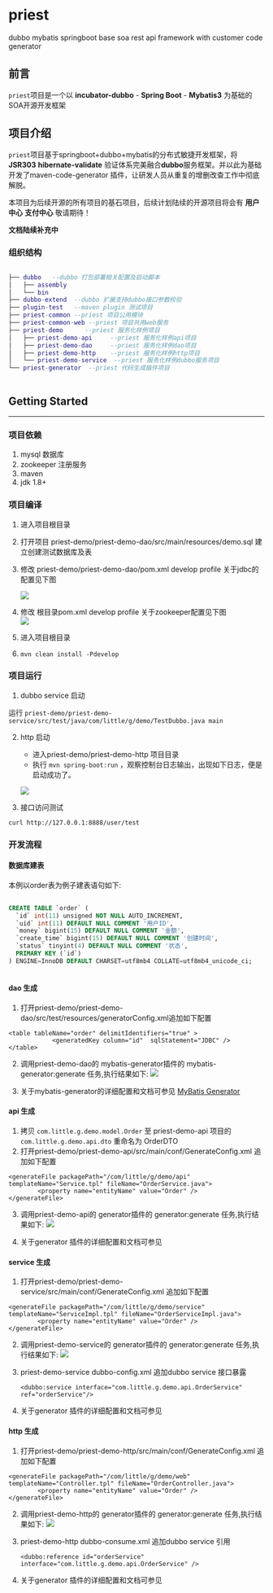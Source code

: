 # priest
 dubbo mybatis springboot base soa rest api framework with customer code generator


## 前言


   `priest`项目是一个以 **incubator-dubbo** - **Spring Boot** - **Mybatis3** 为基础的SOA开源开发框架
   
## 项目介绍
   
   `priest`项目基于springboot+dubbo+mybatis的分布式敏捷开发框架，将 **JSR303** **hibernate-validate** 验证体系完美融合**dubbo**服务框架。并以此为基础开发了maven-code-generator 插件，让研发人员从重复的增删改查工作中彻底解脱。
 
   本项目为后续开源的所有项目的基石项目，后续计划陆续的开源项目将会有 **用户中心**  **支付中心** 敬请期待！
   
   **文档陆续补充中**
   

### 组织结构


```lua

├── dubbo   --dubbo 打包部署相关配置及启动脚本
│   ├── assembly
│   └── bin
├── dubbo-extend  --dubbo 扩展支持dubbo接口参数校验
├── plugin-test   --maven plugin 测试项目
├── priest-common --priest 项目公用模块
├── priest-common-web --priest 项目共用web服务
├── priest-demo 	 --priest 服务化样例项目
│   ├── priest-demo-api 	--priest 服务化样例api项目
│   ├── priest-demo-dao 	--priest 服务化样例dao项目
│   ├── priest-demo-http 	--priest 服务化样例http项目
│   └── priest-demo-service  --priest 服务化样例dubbo服务项目
└── priest-generator  --priest 代码生成插件项目
  
```

## Getting Started

-------

### 项目依赖
1. mysql 数据库
2. zookeeper 注册服务
3. maven
4. jdk 1.8+

### 项目编译

1. 进入项目根目录
2. 打开项目 priest-demo/priest-demo-dao/src/main/resources/demo.sql 建立创建测试数据库及表
3. 修改 priest-demo/priest-demo-dao/pom.xml develop profile 关于jdbc的配置见下图
	
	![](wiki_images/pom_mysql_conf.png)
	
4. 修改 根目录pom.xml develop profile 关于zookeeper配置见下图  
	![](wiki_images/pom_zookeeper_conf.png) 
	
5. 进入项目根目录
6. `mvn clean install -Pdevelop`

### 项目运行

1. dubbo service 启动

 运行  `priest-demo/priest-demo-service/src/test/java/com/little/g/demo/TestDubbo.java main`
 
2. http 启动
	
   * 进入priest-demo/priest-demo-http 项目目录 
   * 执行 `mvn spring-boot:run`  ，观察控制台日志输出，出现如下日志，便是启动成功了。

	![](wiki_images/tomcat_start_log.png) 

3. 接口访问测试

  `curl http://127.0.0.1:8888/user/test`



### 开发流程

#### 数据库建表
本例以order表为例子建表语句如下:

```sql
	
CREATE TABLE `order` (
  `id` int(11) unsigned NOT NULL AUTO_INCREMENT,
  `uid` int(11) DEFAULT NULL COMMENT '用户ID',
  `money` bigint(15) DEFAULT NULL COMMENT '金额',
  `create_time` bigint(15) DEFAULT NULL COMMENT '创建时间',
  `status` tinyint(4) DEFAULT NULL COMMENT '状态',
  PRIMARY KEY (`id`)
) ENGINE=InnoDB DEFAULT CHARSET=utf8mb4 COLLATE=utf8mb4_unicode_ci;
	
```


#### dao 生成

1. 打开priest-demo/priest-demo-dao/src/test/resources/generatorConfig.xml追加如下配置

```
<table tableName="order" delimitIdentifiers="true" >
            <generatedKey column="id"  sqlStatement="JDBC" />
</table>     
```

2.  调用priest-demo-dao的 mybatis-generator插件的  mybatis-generator:generate 任务,执行结果如下:
![](wiki_images/mybatis_generate_log.png) 

3. 关于mybatis-generator的详细配置和文档可参见 [MyBatis Generator](http://www.mybatis.org/generator/index.html)

#### api 生成

1. 拷贝 `com.little.g.demo.model.Order` 至 priest-demo-api 项目的 `com.little.g.demo.api.dto` 重命名为 OrderDTO
2. 打开priest-demo/priest-demo-api/src/main/conf/GenerateConfig.xml 追加如下配置

```
<generateFile packagePath="/com/little/g/demo/api" templateName="Service.tpl" fileName="OrderService.java">
        <property name="entityName" value="Order" />
</generateFile>

```

3.  调用priest-demo-api的 generator插件的 generator:generate 任务,执行结果如下:
![](wiki_images/generator_generate_log.png) 

4. 关于generator 插件的详细配置和文档可参见

#### service 生成

1. 打开priest-demo/priest-demo-service/src/main/conf/GenerateConfig.xml 追加如下配置

```
<generateFile packagePath="/com/little/g/demo/service" templateName="ServiceImpl.tpl" fileName="OrderServiceImpl.java">
        <property name="entityName" value="Order" />
</generateFile>

```

2.  调用priest-demo-service的 generator插件的 generator:generate 任务,执行结果如下:
![](wiki_images/service_generate.png) 

3. priest-demo-service dubbo-config.xml 追加dubbo service 接口暴露

	`<dubbo:service interface="com.little.g.demo.api.OrderService" ref="orderService"/>`

4. 关于generator 插件的详细配置和文档可参见


#### http 生成

1. 打开priest-demo/priest-demo-http/src/main/conf/GenerateConfig.xml 追加如下配置

```
<generateFile packagePath="/com/little/g/demo/web" templateName="Controller.tpl" fileName="OrderController.java">
        <property name="entityName" value="Order" />
</generateFile>

```

2.  调用priest-demo-http的 generator插件的 generator:generate 任务,执行结果如下:
![](wiki_images/controller_generate.png) 

3. priest-demo-http dubbo-consume.xml 追加dubbo service 引用

	`<dubbo:reference id="orderService" interface="com.little.g.demo.api.OrderService" />`

4. 关于generator 插件的详细配置和文档可参见







   

 
 


